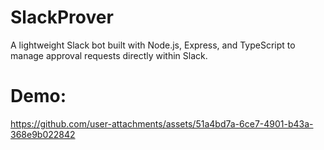 # SlackProver
A lightweight Slack bot built with Node.js, Express, and TypeScript to manage approval requests directly within Slack.

# Demo:
https://github.com/user-attachments/assets/51a4bd7a-6ce7-4901-b43a-368e9b022842

